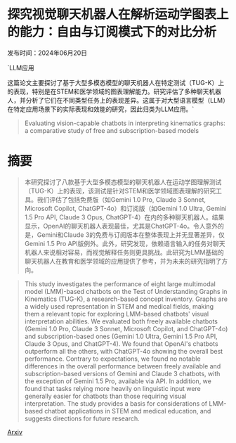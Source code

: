 # 探究视觉聊天机器人在解析运动学图表上的能力：自由与订阅模式下的对比分析

发布时间：2024年06月20日

`LLM应用

这篇论文主要探讨了基于大型多模态模型的聊天机器人在特定测试（TUG-K）上的表现，特别是在STEM和医学领域的图表理解能力。研究评估了多种聊天机器人，并分析了它们在不同类型任务上的表现差异。这属于对大型语言模型（LLM）在特定应用场景下的实际表现和效能的研究，因此归类为LLM应用。`

> Evaluating vision-capable chatbots in interpreting kinematics graphs: a comparative study of free and subscription-based models

# 摘要

> 本研究探讨了八款基于大型多模态模型的聊天机器人在运动学图理解测试（TUG-K）上的表现，该测试是针对STEM和医学领域图表理解的研究工具。我们评估了包括免费版（如Gemini 1.0 Pro, Claude 3 Sonnet, Microsoft Copilot, ChatGPT-4o）和订阅版（如Gemini 1.0 Ultra, Gemini 1.5 Pro API, Claude 3 Opus, ChatGPT-4）在内的多种聊天机器人。结果显示，OpenAI的聊天机器人表现最佳，尤其是ChatGPT-4o。令人意外的是，Gemini和Claude 3的免费与订阅版本在整体表现上并无显著差异，仅Gemini 1.5 Pro API版例外。此外，研究发现，依赖语言输入的任务对聊天机器人来说相对容易，而视觉解释任务则更具挑战。此研究为LMM基础的聊天机器人在教育和医学领域的应用提供了参考，并为未来的研究指明了方向。

> This study investigates the performance of eight large multimodal model (LMM)-based chatbots on the Test of Understanding Graphs in Kinematics (TUG-K), a research-based concept inventory. Graphs are a widely used representation in STEM and medical fields, making them a relevant topic for exploring LMM-based chatbots' visual interpretation abilities. We evaluated both freely available chatbots (Gemini 1.0 Pro, Claude 3 Sonnet, Microsoft Copilot, and ChatGPT-4o) and subscription-based ones (Gemini 1.0 Ultra, Gemini 1.5 Pro API, Claude 3 Opus, and ChatGPT-4). We found that OpenAI's chatbots outperform all the others, with ChatGPT-4o showing the overall best performance. Contrary to expectations, we found no notable differences in the overall performance between freely available and subscription-based versions of Gemini and Claude 3 chatbots, with the exception of Gemini 1.5 Pro, available via API. In addition, we found that tasks relying more heavily on linguistic input were generally easier for chatbots than those requiring visual interpretation. The study provides a basis for considerations of LMM-based chatbot applications in STEM and medical education, and suggests directions for future research.

[Arxiv](https://arxiv.org/abs/2406.14685)